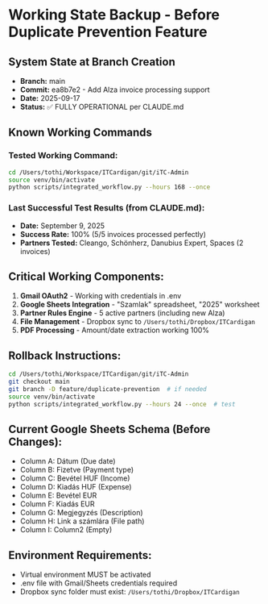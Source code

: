 # Working State Backup - Before Duplicate Prevention Feature

## System State at Branch Creation
- **Branch:** main
- **Commit:** ea8b7e2 - Add Alza invoice processing support
- **Date:** 2025-09-17
- **Status:** ✅ FULLY OPERATIONAL per CLAUDE.md

## Known Working Commands

### Tested Working Command:
```bash
cd /Users/tothi/Workspace/ITCardigan/git/iTC-Admin
source venv/bin/activate
python scripts/integrated_workflow.py --hours 168 --once
```

### Last Successful Test Results (from CLAUDE.md):
- **Date:** September 9, 2025
- **Success Rate:** 100% (5/5 invoices processed perfectly)
- **Partners Tested:** Cleango, Schönherz, Danubius Expert, Spaces (2 invoices)

## Critical Working Components:
1. **Gmail OAuth2** - Working with credentials in .env
2. **Google Sheets Integration** - "Szamlak" spreadsheet, "2025" worksheet
3. **Partner Rules Engine** - 5 active partners (including new Alza)
4. **File Management** - Dropbox sync to `/Users/tothi/Dropbox/ITCardigan`
5. **PDF Processing** - Amount/date extraction working 100%

## Rollback Instructions:
```bash
cd /Users/tothi/Workspace/ITCardigan/git/iTC-Admin
git checkout main
git branch -D feature/duplicate-prevention  # if needed
source venv/bin/activate
python scripts/integrated_workflow.py --hours 24 --once  # test
```

## Current Google Sheets Schema (Before Changes):
- Column A: Dátum (Due date)
- Column B: Fizetve (Payment type)
- Column C: Bevétel HUF (Income)
- Column D: Kiadás HUF (Expense)
- Column E: Bevétel EUR
- Column F: Kiadás EUR
- Column G: Megjegyzés (Description)
- Column H: Link a számlára (File path)
- Column I: Column2 (Empty)

## Environment Requirements:
- Virtual environment MUST be activated
- .env file with Gmail/Sheets credentials required
- Dropbox sync folder must exist: `/Users/tothi/Dropbox/ITCardigan`